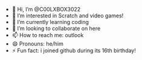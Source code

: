 - 👋 Hi, I’m @C00LXBOX3022
- 👀 I’m interested in Scratch and video games!
- 🌱 I’m currently learning coding
- 💞️ I’m looking to collaborate on here
- 📫 How to reach me: outlook
- 😄 Pronouns: he/him
- ⚡ Fun fact: i joined github during its 16th birthday! 

<!---
C00LXBOX3022/C00LXBOX3022 is a ✨ special ✨ repository because its `README.md` (this file) appears on your GitHub profile.
You can click the Preview link to take a look at your changes.
--->
